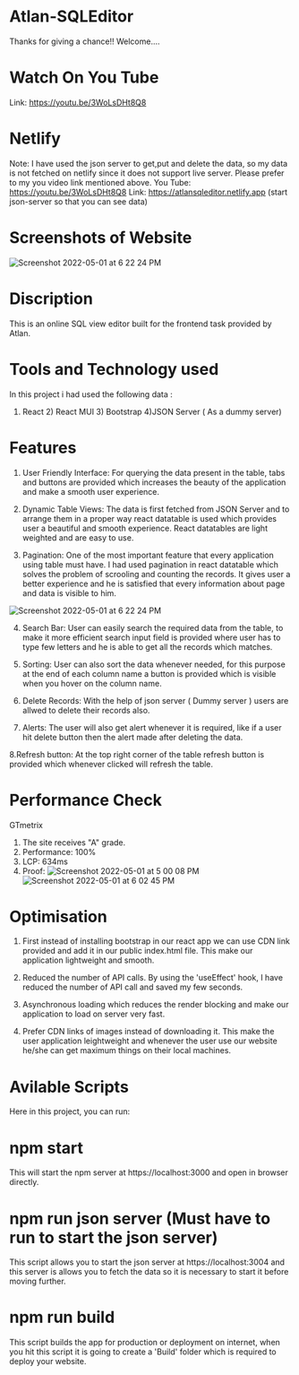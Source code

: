 # Atlan-SQLEditor
Thanks for giving a chance!! Welcome....


# Watch On You Tube
 Link: https://youtu.be/3WoLsDHt8Q8
 
# Netlify
Note: I have used the json server to get,put and delete the data, so my data is not fetched on netlify since it does not support live server. Please prefer to my you video link mentioned above.
You Tube: https://youtu.be/3WoLsDHt8Q8
Link: https://atlansqleditor.netlify.app (start json-server so that you can see data)



# Screenshots of Website
![Screenshot 2022-05-01 at 6 22 24 PM](https://user-images.githubusercontent.com/95274812/166149881-2249e321-44b4-454d-a367-ab5afe467238.png)

# Discription
This is an online SQL view editor built for the frontend task provided by Atlan.

# Tools and Technology used
In this project i had used the following data :
1) React          2) React MUI        3) Bootstrap      4)JSON Server ( As a dummy server)    

# Features
1. User Friendly Interface: For querying the data present in the table, tabs and buttons are provided which increases the beauty of the application and make a smooth user experience.

2. Dynamic Table Views: The data is first fetched from JSON Server and to arrange them in a proper way react datatable is used which provides user a beautiful and smooth experience. React datatables are light weighted and are easy to use.

3. Pagination: One of the most important feature that every application using table must have. I had used pagination in react datatable which solves the problem of scrooling and counting the records. It gives user a better experience and he is satisfied that every information about page and data is visible to him. 

  ![Screenshot 2022-05-01 at 6 22 24 PM](https://user-images.githubusercontent.com/95274812/166150637-6f4c27cb-093e-4aab-9e55-fe13e9fd577f.png)


4. Search Bar: User can easily search the required data from the table, to make it more efficient search input field is provided where user has to type few letters and he is able to get all the records which matches.

5. Sorting: User can also sort the data whenever needed, for this purpose at the end of each column name a button is provided which is visible when you hover on the column name.

6. Delete Records: With the help of json server ( Dummy server ) users are allwed to delete their records also.

7. Alerts: The user will also get alert whenever it is required, like if a user hit delete button then the alert made after deleting the data.

8.Refresh button: At the top right corner of the table refresh button is provided which whenever clicked will refresh the table. 

# Performance Check

GTmetrix
1) The site receives "A" grade.
2) Performance: 100%
3) LCP: 634ms
4) Proof:
![Screenshot 2022-05-01 at 5 00 08 PM](https://user-images.githubusercontent.com/95274812/166150170-432a1a26-ac26-47e0-ba51-cf4be37e28d4.png)
![Screenshot 2022-05-01 at 6 02 45 PM](https://user-images.githubusercontent.com/95274812/166150299-c515c40b-e9ca-4ec8-a4ff-b8c5fd681ec3.png)
 
 
# Optimisation 
1. First instead of installing bootstrap in our react app we can use CDN link provided and add it in our public index.html file. This make our application lightweight and smooth.

2. Reduced the number of API calls. By using the 'useEffect' hook, I have reduced the number of API call and saved my few seconds.

3. Asynchronous loading which reduces the render blocking and make our application to load on server very fast.

4. Prefer CDN links of images instead of downloading it. This make the user application leightweight and whenever the user use our website he/she can get maximum things on their local machines.

# Avilable Scripts
Here in this project, you can run:

# npm start
This will start the npm server at https://localhost:3000 and open in browser directly.

# npm run json server (Must have to run to start the json server)
This script allows you to start the json server at https://localhost:3004 and this server is allows you to fetch the data so it is necessary to start it before moving further.

# npm run build
This script builds the app for production or deployment on internet, when you hit this script it is going to create a 'Build' folder which is required to deploy your website.


